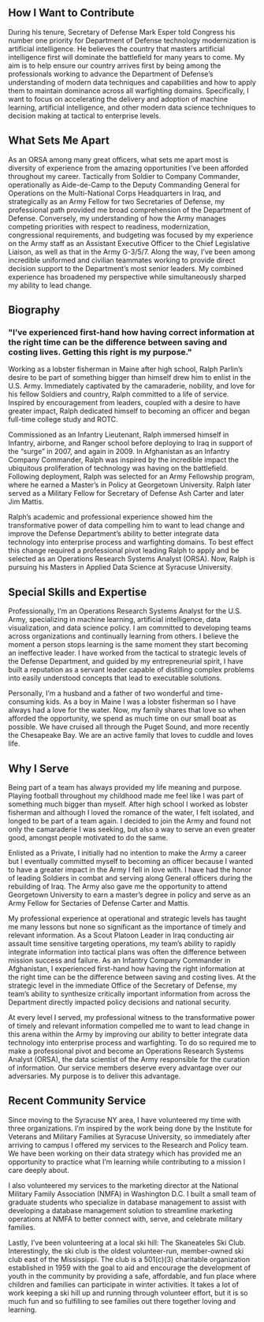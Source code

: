 ## How I Want to Contribute
During his tenure, Secretary of Defense Mark Esper told Congress his number one priority for Department of Defense technology modernization is artificial intelligence.  He believes the country that masters artificial intelligence first will dominate the battlefield for many years to come.  My aim is to help ensure our country arrives first by being among the professionals working to advance the Department of Defense’s understanding of modern data techniques and capabilities and how to apply them to maintain dominance across all warfighting domains. Specifically, I want to focus on accelerating the delivery and adoption of machine learning, artificial intelligence, and other modern data science techniques to decision making at tactical to enterprise levels. 

## What Sets Me Apart
As an ORSA among many great officers, what sets me apart most is diversity of experience from the amazing opportunities I’ve been afforded throughout my career.  Tactically from Soldier to Company Commander, operationally as Aide-de-Camp to the Deputy Commanding General for Operations on the Multi-National Corps Headquarters in Iraq, and strategically as an Army Fellow for two Secretaries of Defense, my professional path provided me broad comprehension of the Department of Defense. Conversely, my understanding of how the Army manages competing priorities with respect to readiness, modernization, congressional requirements, and budgeting was focused by my experience on the Army staff as an Assistant Executive Officer to the Chief Legislative Liaison, as well as that in the Army G-3/5/7.  Along the way, I’ve been among incredible uniformed and civilian teammates working to provide direct decision support to the Department’s most senior leaders.  My combined experience has broadened my perspective while simultaneously sharped my ability to lead change.    

## Biography

### "I’ve experienced first-hand how having correct information at the right time can be the difference between saving and costing lives.  Getting this right is my purpose."

Working as a lobster fisherman in Maine after high school, Ralph Parlin’s desire to be part of something bigger than himself drew him to enlist in the U.S. Army.  Immediately captivated by the camaraderie, nobility, and love for his fellow Soldiers and country, Ralph committed to a life of service.  Inspired by encouragement from leaders, coupled with a desire to have greater impact, Ralph dedicated himself to becoming an officer and began full-time college study and ROTC.

Commissioned as an Infantry Lieutenant, Ralph immersed himself in Infantry, airborne, and Ranger school before deploying to Iraq in support of the “surge” in 2007, and again in 2009. In Afghanistan as an Infantry Company Commander, Ralph was inspired by the incredible impact the ubiquitous proliferation of technology was having on the battlefield.  Following deployment, Ralph was selected for an Army Fellowship program, where he earned a Master’s in Policy at Georgetown University. Ralph later served as a Military Fellow for Secretary of Defense Ash Carter and later Jim Mattis.

Ralph’s academic and professional experience showed him the transformative power of data compelling him to want to lead change and improve the Defense Department’s ability to better integrate data technology into enterprise process and warfighting domains.  To best effect this change required a professional pivot leading Ralph to apply and be selected as an Operations Research Systems Analyst (ORSA).  Now, Ralph is pursuing his Masters in Applied Data Science at Syracuse University.

## Special Skills and Expertise
Professionally, I’m an Operations Research Systems Analyst for the U.S. Army, specializing in machine learning, artificial intelligence, data visualization, and data science policy.  I am committed to developing teams across organizations and continually learning from others. I believe the moment a person stops learning is the same moment they start becoming an ineffective leader. I have worked from the tactical to strategic levels of the Defense Department, and guided by my entrepreneurial spirit, I have built a reputation as a servant leader capable of distilling complex problems into easily understood concepts that lead to executable solutions.

Personally, I’m a husband and a father of two wonderful and time-consuming kids. As a boy in Maine I was a lobster fisherman so I have always had a love for the water.  Now, my family shares that love so when afforded the opportunity, we spend as much time on our small boat as possible.  We have cruised all through the Puget Sound, and more recently the Chesapeake Bay.  We are an active family that loves to cuddle and loves life. 

## Why I Serve
Being part of a team has always provided my life meaning and purpose. Playing football throughout my childhood made me feel like I was part of something much bigger than myself. After high school I worked as lobster fisherman and although I loved the romance of the water, I felt isolated, and longed to be part of a team again.  I decided to join the Army and found not only the camaraderie I was seeking, but also a way to serve an even greater good, amongst people motivated to do the same. 

Enlisted as a Private, I initially had no intention to make the Army a career but I eventually committed myself to becoming an officer because I wanted to have a greater impact in the Army I fell in love with.  I have had the honor of leading Soldiers in combat and serving along General officers during the rebuilding of Iraq.   The Army also gave me the opportunity to attend Georgetown University to earn a master’s degree in policy and serve as an Army Fellow for Sectaries of Defense Carter and Mattis. 

My professional experience at operational and strategic levels has taught me many lessons but none so significant as the importance of timely and relevant information.  As a Scout Platoon Leader in Iraq conducting air assault time sensitive targeting operations, my team’s ability to rapidly integrate information into tactical plans was often the difference between mission success and failure.  As an Infantry Company Commander in Afghanistan, I experienced first-hand how having the right information at the right time can be the difference between saving and costing lives.  At the strategic level in the immediate Office of the Secretary of Defense, my team’s ability to synthesize critically important information from across the Department directly impacted policy decisions and national security.

At every level I served, my professional witness to the transformative power of timely and relevant information compelled me to want to lead change in this arena within the Army by improving our ability to better integrate data technology into enterprise process and warfighting. To do so required me to make a professional pivot and become an Operations Research Systems Analyst (ORSA), the data scientist of the Army responsible for the curation of information.  Our service members deserve every advantage over our adversaries.  My purpose is to deliver this advantage.

## Recent Community Service
Since moving to the Syracuse NY area, I have volunteered my time with three organizations.  I’m inspired by the work being done by the Institute for Veterans and Military Families at Syracuse University, so immediately after arriving to campus I offered my services to the Research and Policy team.  We have been working on their data strategy which has provided me an opportunity to practice what I’m learning while contributing to a mission I care deeply about.

I also volunteered my services to the marketing director at the National Military Family Association (NMFA) in Washington D.C.  I built a small team of graduate students who specialize in database management to assist with developing a database management solution to streamline marketing operations at NMFA to better connect with, serve, and celebrate military families.

Lastly, I’ve been volunteering at a local ski hill: The Skaneateles Ski Club.  Interestingly, the ski club is the oldest volunteer-run, member-owned ski club east of the Mississippi.  The club is a 501(c)(3) charitable organization established in 1959 with the goal to aid and encourage the development of youth in the community by providing a safe, affordable, and fun place where children and families can participate in winter activities.  It takes a lot of work keeping a ski hill up and running through volunteer effort, but it is so much fun and so fulfilling to see families out there together loving and learning.




